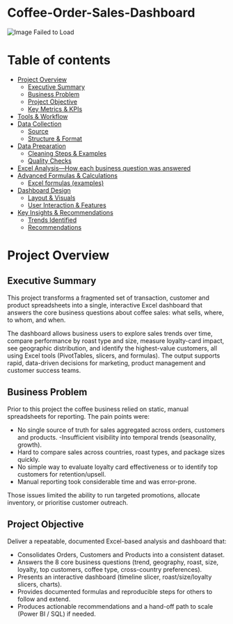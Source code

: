# Coffee-Order-Sales-Dashboard

![Image Failed to Load](assets/images/Churn_Analysis_Image.png)


# Table of contents

- [Project Overview](#project-overview)
  - [Executive Summary](#executive-summary)
  - [Business Problem](#business-problem)
  - [Project Objective](#project-objective)
  - [Key Metrics & KPIs](#keymetrics-&-kpi)
- [Tools & Workflow](#tools-&-workflow)
- [Data Collection](#data-collection)
  - [Source](#source)
  - [Structure & Format](#structure-&-format)
- [Data Preparation](#data-preparation)
  - [Cleaning Steps & Examples](#cleaning-steps-&-examples)
  - [Quality Checks](#Quality-Checks)
- [Excel Analysis—How each business question was answered](#excel-analysis-how-each-business-question-was-answered)
- [Advanced Formulas & Calculations](#advanced-formulas-&-calculations)
  - [Excel formulas (examples)](#excel-formulas-(examples))
- [Dashboard Design](#dashboard-design) 
  - [Layout & Visuals](#layout-&-visuals)
  - [User Interaction & Features](#user-interaction-&-features)
- [Key Insights & Recommendations](#key-insights-&-recommendations)
  - [Trends Identified](#trends-identified)
  - [Recommendations](#recommendations)
 
# Project Overview
## Executive Summary
This project transforms a fragmented set of transaction, customer and product spreadsheets into a single, interactive Excel dashboard that answers the core business questions about coffee sales: what sells, where, to whom, and when. 

The dashboard allows business users to explore sales trends over time, compare performance by roast type and size, measure loyalty-card impact, see geographic distribution, and identify the highest-value customers, all using Excel tools (PivotTables, slicers, and formulas). The output supports rapid, data-driven decisions for marketing, product management and customer success teams.
## Business Problem
Prior to this project the coffee business relied on static, manual spreadsheets for reporting. The pain points were:
- No single source of truth for sales aggregated across orders, customers and products.
-Insufficient visibility into temporal trends (seasonality, growth).
- Hard to compare sales across countries, roast types, and package sizes quickly.
- No simple way to evaluate loyalty card effectiveness or to identify top customers for retention/upsell.
- Manual reporting took considerable time and was error-prone.

Those issues limited the ability to run targeted promotions, allocate inventory, or prioritise customer outreach.
## Project Objective
Deliver a repeatable, documented Excel-based analysis and dashboard that:
- Consolidates Orders, Customers and Products into a consistent dataset.
- Answers the 8 core business questions (trend, geography, roast, size, loyalty, top customers, coffee type, cross-country preferences).
- Presents an interactive dashboard (timeline slicer, roast/size/loyalty slicers, charts).
- Provides documented formulas and reproducible steps for others to follow and extend.
- Produces actionable recommendations and a hand-off path to scale (Power BI / SQL) if needed.

